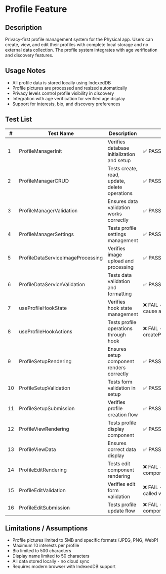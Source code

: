 # Profile Feature

## Description
Privacy-first profile management system for the Physical app. Users can create, view, and edit their profiles with complete local storage and no external data collection. The profile system integrates with age verification and discovery features.

## Usage Notes
- All profile data is stored locally using IndexedDB
- Profile pictures are processed and resized automatically
- Privacy levels control profile visibility in discovery
- Integration with age verification for verified age display
- Support for interests, bio, and discovery preferences

## Test List

| # | Test Name | Description | Status |
|---|-----------|-------------|--------|
| 1 | ProfileManagerInit | Verifies database initialization and setup | ✅ PASS |
| 2 | ProfileManagerCRUD | Tests create, read, update, delete operations | ✅ PASS |
| 3 | ProfileManagerValidation | Ensures data validation works correctly | ✅ PASS |
| 4 | ProfileManagerSettings | Tests profile settings management | ✅ PASS |
| 5 | ProfileDataServiceImageProcessing | Verifies image upload and processing | ✅ PASS |
| 6 | ProfileDataServiceValidation | Tests data validation and formatting | ✅ PASS |
| 7 | useProfileHookState | Verifies hook state management | ❌ FAIL - loadProfileData setState calls cause act() warnings |
| 8 | useProfileHookActions | Tests profile operations through hook | ❌ FAIL - state not updating after createProfile/updateProfile/updateSettings |
| 9 | ProfileSetupRendering | Ensures setup component renders correctly | ✅ PASS |
| 10 | ProfileSetupValidation | Tests form validation in setup | ✅ PASS |
| 11 | ProfileSetupSubmission | Verifies profile creation flow | ✅ PASS |
| 12 | ProfileViewRendering | Tests profile display component | ✅ PASS |
| 13 | ProfileViewData | Ensures correct data display | ✅ PASS |
| 14 | ProfileEditRendering | Tests edit component rendering | ❌ FAIL - test rendering TWO ProfileEdit components (test setup issue) |
| 15 | ProfileEditValidation | Verifies edit form validation | ❌ FAIL - mockUpdateSettings not being called when Save Settings clicked |
| 16 | ProfileEditSubmission | Tests profile update flow | ❌ FAIL - test rendering TWO ProfileEdit components (test setup issue) |

## Limitations / Assumptions
- Profile pictures limited to 5MB and specific formats (JPEG, PNG, WebP)
- Maximum 10 interests per profile
- Bio limited to 500 characters
- Display name limited to 50 characters
- All data stored locally - no cloud sync
- Requires modern browser with IndexedDB support
